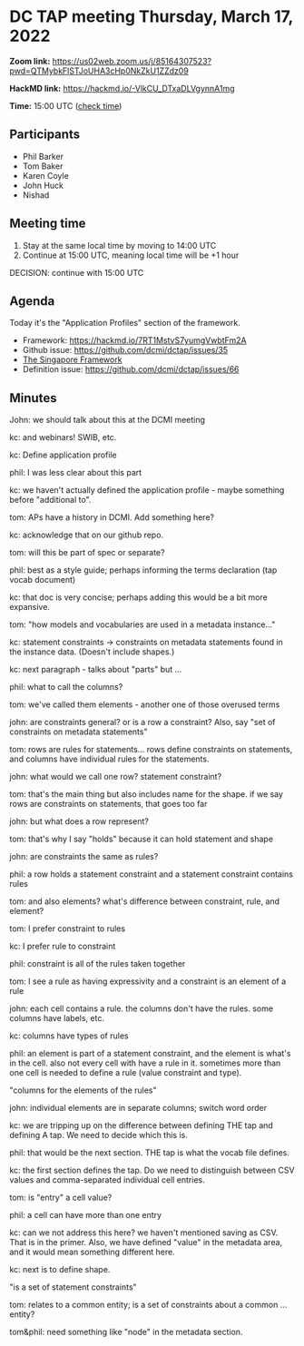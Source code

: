 # DC TAP meeting Thursday, March 17, 2022

**Zoom link:** https://us02web.zoom.us/j/85164307523?pwd=QTMybkFlSTJoUHA3cHp0NkZkU1ZZdz09

**HackMD link:** https://hackmd.io/-VlkCU_DTxaDLVgynnA1mg

**Time:** 15:00 UTC ([check time](https://www.timeanddate.com/worldclock/fixedtime.html?msg=DC+TAP&iso=20220310T15&p1=%3A&ah=1))

## Participants

* Phil Barker
* Tom Baker
* Karen Coyle
* John Huck
* Nishad

## Meeting time
1. Stay at the same local time by moving to 14:00 UTC
2. Continue at 15:00 UTC, meaning local time will be +1 hour 

DECISION: continue with 15:00 UTC

## Agenda

Today it's the "Application Profiles" section of the framework.

* Framework: https://hackmd.io/7RT1MstvS7yumgVwbtFm2A
* Github issue: https://github.com/dcmi/dctap/issues/35
* [The Singapore Framework](https://www.dublincore.org/specifications/dublin-core/singapore-framework/)
* Definition issue: https://github.com/dcmi/dctap/issues/66

## Minutes

John: we should talk about this at the DCMI meeting

kc: and webinars! SWIB, etc.

kc: Define application profile

phil: I was less clear about this part

kc: we haven't actually defined the application profile - maybe something before "additional to".

tom: APs have a history in DCMI. Add something here?

kc: acknowledge that on our github repo. 

tom: will this be part of spec or separate?

phil: best as a style guide; perhaps informing the terms declaration (tap vocab document)

kc: that doc is very concise; perhaps adding this would be a bit more expansive.

tom: "how models and vocabularies are used in a metadata instance..."

kc: statement constraints -> constraints on metadata statements found in the instance data. (Doesn't include shapes.) 

kc: next paragraph - talks about "parts" but ... 

phil: what to call the columns?

tom: we've called them elements - another one of those overused terms

john: are constraints general? or is a row a constraint? Also, say "set of constraints on metadata statements"

tom: rows are rules for statements... rows define constraints on statements, and columns have individual rules for the statements.

john: what would we call one row? statement constraint?

tom: that's the main thing but also includes name for the shape. if we say rows are constraints on statements, that goes too far

john: but what does a row represent?

tom: that's why I say "holds" because it can hold statement and shape

john: are constraints the same as rules?

phil: a row holds a statement constraint and a statement constraint contains rules

tom: and also elements? what's difference between constraint, rule, and element?

tom: I prefer constraint to rules

kc: I prefer rule to constraint

phil: constraint is all of the rules taken together

tom: I see a rule as having expressivity and a constraint is an element of a rule

john: each cell contains a rule. the columns don't have the rules. some columns have labels, etc. 

kc: columns have types of rules

phil: an element is part of a statement constraint, and the element is what's in the cell. also not every cell with have a rule in it. sometimes more than one cell is needed to define a rule (value constraint and type).

"columns for the elements of the rules"

john: individual elements are in separate columns; switch word order

kc: we are tripping up on the difference between defining THE tap and defining A tap. We need to decide which this is.

phil: that would be the next section. THE tap is what the vocab file defines.

kc: the first section defines the tap. Do we need to distinguish between CSV values and comma-separated individual cell entries.

tom: is "entry" a cell value? 

phil: a cell can have more than one entry

kc: can we not address this here? we haven't mentioned saving as CSV. That is in the primer. Also, we have defined "value" in the metadata area, and it would mean something different here.

kc: next is to define shape.

"is a set of statement constraints"

tom: relates to a common entity; is a set of constraints about a common ... entity? 

tom&phil: need something like "node" in the metadata section. 
